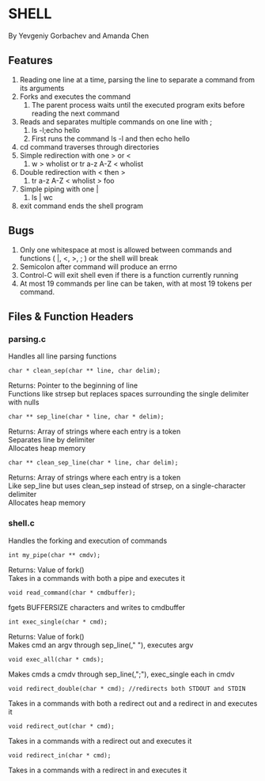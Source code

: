 # SHELL
By Yevgeniy Gorbachev and Amanda Chen
## Features
1. Reading one line at a time, parsing the line to separate a command from its arguments
2. Forks and executes the command
    1. The parent process waits until the executed program exits before reading the next command
3. Reads and separates multiple commands on one line with ;
    1. ls -l;echo hello 
    2. First runs the command ls -l and then echo hello
4. cd command traverses through directories
5. Simple redirection with one > or <
    1. w > wholist or tr a-z A-Z < wholist
6. Double redirection with < then >
    1. tr a-z A-Z < wholist > foo
7. Simple piping with one |
    1. ls | wc
8. exit command ends the shell program

## Bugs
1. Only one whitespace at most is allowed between commands and functions ( |, <, >, ; ) or the shell will break
2. Semicolon after command will produce an errno
3. Control-C will exit shell even if there is a function currently running
4. At most 19 commands per line can be taken, with at most 19 tokens per command.

## Files & Function Headers
### parsing.c
Handles all line parsing functions
```
char * clean_sep(char ** line, char delim); 
```
Returns: Pointer to the beginning of line<br />
Functions like strsep but replaces spaces surrounding the single delimiter with nulls
```
char ** sep_line(char * line, char * delim);
```
Returns: Array of strings where each entry is a token<br />
Separates line by delimiter<br />
Allocates heap memory
```
char ** clean_sep_line(char * line, char delim);
```
Returns: Array of strings where each entry is a token<br />
Like sep_line but uses clean_sep instead of strsep, on a single-character delimiter<br />
Allocates heap memory

### shell.c
Handles the forking and execution of commands
```
int my_pipe(char ** cmdv);
```
Returns: Value of fork()<br />
Takes in a commands with both a pipe and executes it
```
void read_command(char * cmdbuffer);
```
fgets BUFFERSIZE characters and writes to cmdbuffer
```
int exec_single(char * cmd);
```
Returns: Value of fork()<br />
Makes cmd an argv through sep_line(," "), executes argv
```
void exec_all(char * cmds);
```
Makes cmds a cmdv through sep_line(,";"), exec_single each in cmdv
```
void redirect_double(char * cmd); //redirects both STDOUT and STDIN
```
Takes in a commands with both a redirect out and a redirect in and executes it
```
void redirect_out(char * cmd);
```
Takes in a commands with a redirect out and executes it
```
void redirect_in(char * cmd);
```
Takes in a commands with a redirect in and executes it
